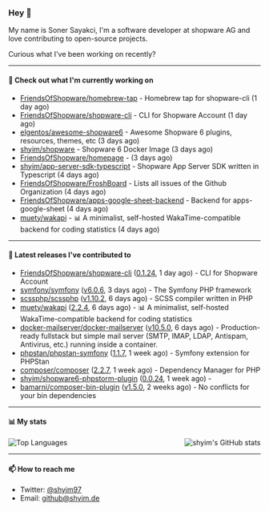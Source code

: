 ### Hey 👋

My name is Soner Sayakci, I'm a software developer at shopware AG and love contributing to open-source projects.

Curious what I've been working on recently?

---

#### 👷 Check out what I'm currently working on

- [FriendsOfShopware/homebrew-tap](https://github.com/FriendsOfShopware/homebrew-tap) - Homebrew tap for shopware-cli (1 day ago)
- [FriendsOfShopware/shopware-cli](https://github.com/FriendsOfShopware/shopware-cli) - CLI for Shopware Account (1 day ago)
- [elgentos/awesome-shopware6](https://github.com/elgentos/awesome-shopware6) - Awesome Shopware 6 plugins, resources, themes, etc (3 days ago)
- [shyim/shopware](https://github.com/shyim/shopware) - Shopware 6 Docker Image (3 days ago)
- [FriendsOfShopware/homepage](https://github.com/FriendsOfShopware/homepage) -  (3 days ago)
- [shyim/app-server-sdk-typescript](https://github.com/shyim/app-server-sdk-typescript) - Shopware App Server SDK written in Typescript (4 days ago)
- [FriendsOfShopware/FroshBoard](https://github.com/FriendsOfShopware/FroshBoard) - Lists all issues of the Github Organization (4 days ago)
- [FriendsOfShopware/apps-google-sheet-backend](https://github.com/FriendsOfShopware/apps-google-sheet-backend) - Backend for apps-google-sheet (4 days ago)
- [muety/wakapi](https://github.com/muety/wakapi) - 📊 A minimalist, self-hosted WakaTime-compatible backend for coding statistics (4 days ago)

---

#### 🔭 Latest releases I've contributed to

- [FriendsOfShopware/shopware-cli](https://github.com/FriendsOfShopware/shopware-cli) ([0.1.24](https://github.com/FriendsOfShopware/shopware-cli/releases/tag/0.1.24), 1 day ago) - CLI for Shopware Account
- [symfony/symfony](https://github.com/symfony/symfony) ([v6.0.6](https://github.com/symfony/symfony/releases/tag/v6.0.6), 3 days ago) - The Symfony PHP framework
- [scssphp/scssphp](https://github.com/scssphp/scssphp) ([v1.10.2](https://github.com/scssphp/scssphp/releases/tag/v1.10.2), 6 days ago) - SCSS compiler written in PHP
- [muety/wakapi](https://github.com/muety/wakapi) ([2.2.4](https://github.com/muety/wakapi/releases/tag/2.2.4), 6 days ago) - 📊 A minimalist, self-hosted WakaTime-compatible backend for coding statistics
- [docker-mailserver/docker-mailserver](https://github.com/docker-mailserver/docker-mailserver) ([v10.5.0](https://github.com/docker-mailserver/docker-mailserver/releases/tag/v10.5.0), 6 days ago) - Production-ready fullstack but simple mail server (SMTP, IMAP, LDAP, Antispam, Antivirus, etc.) running inside a container.
- [phpstan/phpstan-symfony](https://github.com/phpstan/phpstan-symfony) ([1.1.7](https://github.com/phpstan/phpstan-symfony/releases/tag/1.1.7), 1 week ago) - Symfony extension for PHPStan
- [composer/composer](https://github.com/composer/composer) ([2.2.7](https://github.com/composer/composer/releases/tag/2.2.7), 1 week ago) - Dependency Manager for PHP
- [shyim/shopware6-phpstorm-plugin](https://github.com/shyim/shopware6-phpstorm-plugin) ([0.0.24](https://github.com/shyim/shopware6-phpstorm-plugin/releases/tag/0.0.24), 1 week ago) - 
- [bamarni/composer-bin-plugin](https://github.com/bamarni/composer-bin-plugin) ([v1.5.0](https://github.com/bamarni/composer-bin-plugin/releases/tag/v1.5.0), 2 weeks ago) - No conflicts for your bin dependencies

---

#### 📊 My stats

<img align="right" alt="shyim's GitHub stats" src="https://github-readme-stats.vercel.app/api?username=shyim&count_private=1&show_icons=true&" />

![Top Languages](https://github-readme-stats.vercel.app/api/top-langs/?username=shyim)

---

#### 📫 How to reach me

- Twitter: [@shyim97](https://twitter.com/shyim97)
- Email: [github@shyim.de](mailto://github@shyim.de)
